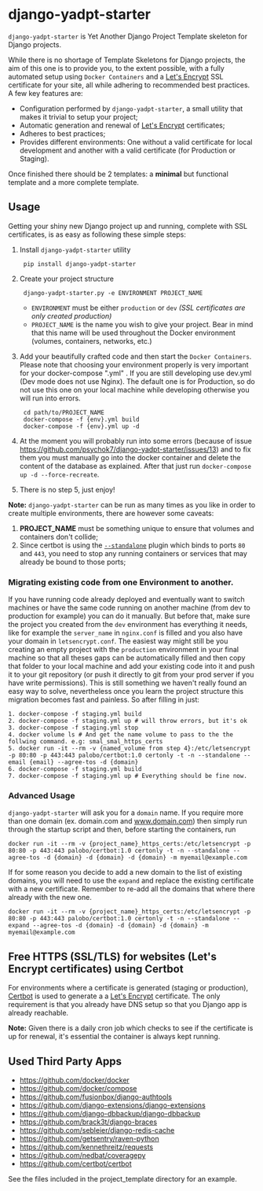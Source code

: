 # django-yadpt-starter

`django-yadpt-starter` is Yet Another Django Project Template skeleton for Django projects.

While there is no shortage of Template Skeletons for Django projects, the aim of this one is to provide you, to the extent possible, with a fully automated setup using `Docker Containers` and a [Let's Encrypt](https://letsencrypt.org) SSL certificate for your site, all while adhering to recommended best practices. A few key features are:

- Configuration performed by `django-yadpt-starter`, a small utility that makes it trivial to setup your project;
- Automatic generation and renewal of [Let's Encrypt](https://letsencrypt.org) certificates;
- Adheres to best practices;
- Provides different environments: One without a valid certificate for local development and another with a valid certificate (for Production or Staging).

Once finished there should be 2 templates: a **minimal** but functional template and a more complete template.

## Usage

Getting your shiny new Django project up and running, complete with SSL certificates, is as easy as following these simple steps:

1. Install `django-yadpt-starter` utility

		pip install django-yadpt-starter

2. Create your project structure

		django-yadpt-starter.py -e ENVIRONMENT PROJECT_NAME

	- `ENVIRONMENT` must be either `production` or `dev` _(SSL certificates are only created production)_
	- `PROJECT_NAME` is the name you wish to give your project. Bear in mind that this name will be used throughout the Docker environment (volumes, containers, networks, etc.)

3. Add your beautifully crafted code and then start the `Docker Containers`. Please note that choosing your environment properly is very important for your docker-compose ".yml" . If you are still developing use dev.yml (Dev mode does not use Nginx). The default one is for Production, so do not use this one on your local machine while developing otherwise you will run into errors.

		cd path/to/PROJECT_NAME
		docker-compose -f {env}.yml build
		docker-compose -f {env}.yml up -d

4. At the moment you will probably run into some errors (because of issue https://github.com/psychok7/django-yadpt-starter/issues/13) and to fix them you must manually go into the docker container and delete the content of the database as explained. After that just run `docker-compose up -d --force-recreate`.

5. There is no step 5, just enjoy!

**Note:** `django-yadpt-starter` can be run as many times as you like in order to create multiple environments, there are however some caveats:

1. **PROJECT_NAME** must be something unique to ensure that volumes and containers don't collide;
2. Since certbot is using the [`--standalone`](https://certbot.eff.org/docs/using.html#standalone) plugin which binds to ports `80` and `443`, you need to stop any running containers or services that may already be bound to those ports;


### Migrating existing code from one Environment to another.


If you have running code already deployed and eventually want to switch machines or have the same code running on another machine (from dev to production for example) you can do it manually. But before that, make sure the project you created from the `dev` environment has everything it needs, like for example the `server_name` in `nginx.conf` is filled and you also have your domain in `letsencrypt.conf`. The easiest way might still be you creating an empty project with the `production` environment in your final machine so that all theses gaps can be automatically filled and then copy that folder to your local machine and add your existing code into it and push it to your git repository (or push it directly to git from your prod server if you have write permissions). This is still something we haven't really found an easy way to solve, nevertheless once you learn the project structure this migration becomes fast and painless. So after filling in just:

```
1. docker-compose -f staging.yml build
2. docker-compose -f staging.yml up # will throw errors, but it's ok
3. docker-compose -f staging.yml stop
4. docker volume ls # And get the name volume to pass to the the follwing command. e.g: smal_smal_https_certs 
5. docker run -it --rm -v {named_volume from step 4}:/etc/letsencrypt -p 80:80 -p 443:443 palobo/certbot:1.0 certonly -t -n --standalone --email {email} --agree-tos -d {domain}
6. docker-compose -f staging.yml build
7. docker-compose -f staging.yml up # Everything should be fine now.
```

### Advanced Usage

`django-yadpt-starter` will ask you for a `domain` name. If you require more than one domain (ex. domain.com and www.domain.com) then simply run through the startup script and then, before starting the containers, run

`docker run -it --rm -v {project_name}_https_certs:/etc/letsencrypt -p 80:80 -p 443:443 palobo/certbot:1.0 certonly -t -n --standalone --agree-tos -d {domain} -d {domain} -d {domain} -m myemail@example.com`

If for some reason you decide to add a new domain to the list of existing domains, you will need to use the `expand` and replace the existing certificate with a new certificate. Remember to re-add all the domains that where there already with the new one.

`docker run -it --rm -v {project_name}_https_certs:/etc/letsencrypt -p 80:80 -p 443:443 palobo/certbot:1.0 certonly -t -n --standalone --expand --agree-tos -d {domain} -d {domain} -d {domain} -m myemail@example.com`


## Free HTTPS (SSL/TLS) for websites (Let's Encrypt certificates) using Certbot

For environments where a certificate is generated (staging or production), [Certbot](https://certbot.eff.org) is used to generate a a [Let's Encrypt](https://letsencrypt.org) certificate. The only requirement is that you already have DNS setup so that you Django app is already reachable.

**Note:** Given there is a daily cron job which checks to see if the certificate is up for renewal, it's essential the container is always kept running.


## Used Third Party Apps

 - https://github.com/docker/docker
 - https://github.com/docker/compose
 - https://github.com/fusionbox/django-authtools
 - https://github.com/django-extensions/django-extensions
 - https://github.com/django-dbbackup/django-dbbackup
 - https://github.com/brack3t/django-braces
 - https://github.com/sebleier/django-redis-cache
 - https://github.com/getsentry/raven-python
 - https://github.com/kennethreitz/requests
 - https://github.com/nedbat/coveragepy
 - https://github.com/certbot/certbot

See the files included in the project_template directory for an example.
